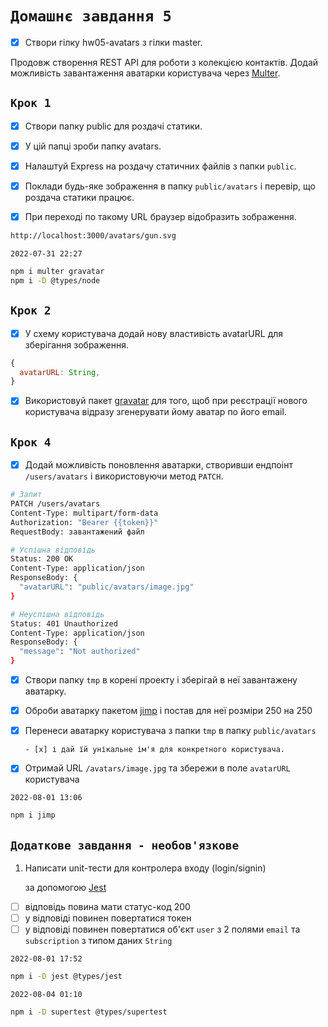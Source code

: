 # `Домашнє завдання 5`

- [x] Створи гілку hw05-avatars з гілки master.

Продовж створення REST API для роботи з колекцією контактів. Додай можливість
завантаження аватарки користувача через
[Multer](https://github.com/expressjs/multer).

## `Крок 1`

- [x] Створи папку public для роздачі статики.
- [x] У цій папці зроби папку avatars.
- [x] Налаштуй Express на роздачу статичних файлів з папки `public`.

- [x] Поклади будь-яке зображення в папку `public/avatars` і перевір, що роздача
      статики працює.

- [x] При переході по такому URL браузер відобразить зображення.

```bash
http://localhost:3000/avatars/gun.svg
```

`2022-07-31 22:27`

```bash
npm i multer gravatar
npm i -D @types/node
```

## `Крок 2`

- [x] У схему користувача додай нову властивість avatarURL для зберігання
      зображення.

```js
{
  avatarURL: String,
}
```

- [x] Використовуй пакет [gravatar](https://www.npmjs.com/package/gravatar) для
      того, щоб при реєстрації нового користувача відразу згенерувати йому
      аватар по його email.

## `Крок 4`

- [x] Додай можливість поновлення аватарки, створивши ендпоінт `/users/avatars`
      і використовуючи метод `PATCH`.

```bash
# Запит
PATCH /users/avatars
Content-Type: multipart/form-data
Authorization: "Bearer {{token}}"
RequestBody: завантажений файл

# Успішна відповідь
Status: 200 OK
Content-Type: application/json
ResponseBody: {
  "avatarURL": "public/avatars/image.jpg"
}

# Неуспішна відповідь
Status: 401 Unauthorized
Content-Type: application/json
ResponseBody: {
  "message": "Not authorized"
}
```

- [x] Створи папку `tmp` в корені проекту і зберігай в неї завантажену аватарку.
- [x] Оброби аватарку пакетом [jimp](https://www.npmjs.com/package/jimp) і
      постав для неї розміри 250 на 250
- [x] Перенеси аватарку користувача з папки `tmp` в папку `public/avatars`

      - [x] і дай їй унікальне ім'я для конкретного користувача.

- [x] Отримай URL `/avatars/image.jpg` та збережи в поле `avatarURL` користувача

`2022-08-01 13:06`

```bash
npm i jimp
```

## `Додаткове завдання - необов'язкове`

1. Написати unit-тести для контролера входу (login/signin)

   за допомогою [Jest](https://jestjs.io/ru/docs/getting-started)

- [ ] відповідь повина мати статус-код 200
- [ ] у відповіді повинен повертатися токен
- [ ] у відповіді повинен повертатися об'єкт `user` з 2 полями `email` та
      `subscription` з типом даних `String`

`2022-08-01 17:52`

```bash
npm i -D jest @types/jest
```

`2022-08-04 01:10`

```bash
npm i -D supertest @types/supertest
```
